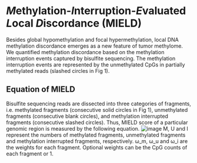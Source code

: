 # *M*ethylation-*I*nterruption-*E*valuated *L*ocal *D*iscordance (MIELD)
Besides global hypomethylation and focal hypermethylation, local DNA methylation discordance emerges as a new feature of tumor methylome. We quantified methylation discordance based on the methylation interruption events captured by bisulfite sequencing. The methylation interruption events are represented by the unmethylated CpGs in partially methylated reads (slashed circles in Fig 1). 
## Equation of MIELD
Bisulfite sequencing reads are dissected into three categories of fragments, i.e. methylated fragments (consecutive solid circles in Fig 1), unmethylated fragments (consecutive blank circles), and methylation interrupted fragments (consecutive slashed circles). Thus, MIELD score of a particular genomic region is measured by the following equation. 
![image](https://github.com/JiejunShi/methylation_interruption/blob/master/images/MIELD_Equation.jpg)
M, U and I represent the numbers of methylated fragments, unmethylated fragments and methylation interrupted fragments, respectively. ω_m, ω_u and ω_i are the weights for each fragment. Optional weights can be the CpG counts of each fragment or 1.

